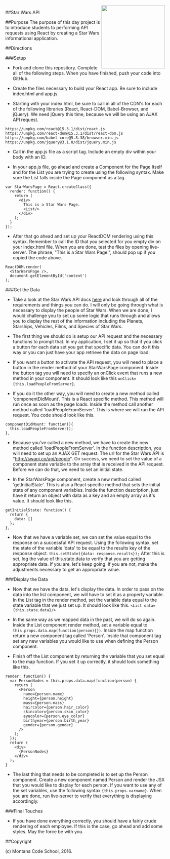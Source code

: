 <img src="http://montanacodeschool.com/wp-content/uploads/2016/08/MCS_LOGO_v1-1.png" width="200" align="right"/>

##Star Wars API

##Purpose
The purpose of this day project is to introduce students to performing API requests using React by creating a Star Wars informational application.

##Directions

###Setup

* Fork and clone this repository. Complete all of the following steps. When you have finished, push your code into GitHub.

* Create the files necessary to build your React app. Be sure to include index.html and app.js.

* Starting with your index.html, be sure to call in all of the CDN's for each of the following libraries (React, React-DOM, Babel-Browser, and jQuery). We need jQuery this time, because we will be using an AJAX API request.

```
https://unpkg.com/react@15.3.1/dist/react.js
https://unpkg.com/react-dom@15.3.1/dist/react-dom.js
https://unpkg.com/babel-core@5.8.38/browser.min.js
https://unpkg.com/jquery@3.1.0/dist/jquery.min.js
```

* Call in the app.js file as a script tag. Include an empty div within your body with an ID.

* In your app.js file, go ahead and create a Component for the Page Itself and for the List you are trying to create using the following syntax. Make sure the List falls inside the Page component as a tag.

```
var StarWarsPage = React.createClass({
  render: function() {
    return (
      <div>
        This is a Star Wars Page.
        <List/>
      </div>
    );
  }
});
```

* After that go ahead and set up your ReactDOM rendering using this syntax. Remember to call the ID that you selected for you empty div on your index.html file. When you are done, test the files by opening live-server. The phrase, "This is a Star Wars Page.", should pop up if you copied the code above.

```
ReactDOM.render(
  <StarWarsPage />,
  document.getElementById('content')
);
```

###Get the Data

* Take a look at the Star Wars API docs [here](https://swapi.co/) and look through all of the requirements and things you can do. I will only be going through what is necessary to display the people of Star Wars. When we are done, I would challenge you to set up some logic that runs through and allows you to display the rest of the information including the Planets, Starships, Vehicles, Films, and Species of Star Wars.

* The first thing we should do is setup our API request and the necessary functions to prompt that. In my application, I set it up so that if you click a button for each data set you get that specific data. You can do it this way or you can just have your app retrieve the data on page load.

* If you want a button to activate the API request, you will need to place a button in the render method of your StarWarsPage component. Inside the button tag you will need to specify an onClick event that runs a new method in your component. It should look like this ``onClick={this.loadPeopleFromServer}``.

* If you do it the other way, you will need to create a new method called 'componentDidMount'. This is a React specific method. This method will run once as soon as the page loads. Inside the method call another method called 'loadPeopleFromServer'. This is where we will run the API request. You code should look like this.

```
componentDidMount: function(){
  this.loadPeopleFromServer();
},
```

* Because you've called a new method, we have to create the new method called 'loadPeopleFromServer'. In the function description, you will need to set up an AJAX GET request. The url for the Star Wars API is "http://swapi.co/api/people". On success, we need to set the value of a component state variable to the array that is received in the API request. Before we can do that, we need to set an initial state.

* In the StarWarsPage component, create a new method called 'getInitialState'. This is also a React specific method that sets the initial state of any component variables. Inside the function description, just have it return an object with data as a key and an empty array as it's value. It should look like this.

```
getInitialState: function() {
  return {
    data: []
  };
},
```

* Now that we have a variable set, we can set the value equal to the response on a successful API request. Using the following syntax, set the state of the variable 'data' to be equal to the results key of the response object. ``this.setState({data: response.results});`` After this is set, log the value of this.state.data to verify that you are getting appropriate data. If you are, let's keep going. If you are not, make the adjustments necessary to get an appropriate value.

###Display the Data

* Now that we have the data, let's display the data. In order to pass on the data into the list component, we will have to set it as a property variable. In the List tag in the render method, set the variable data equal to the state variable that we just set up. It should look like this. ``<List data={this.state.data}/>``

* In the same way as we mapped data in the past, we will do so again. Inside the List component render method, set a variable equal to ``this.props.data.map(function(person){})``. Inside the map function return a new component tag called 'Person'. Inside that component tag set any new variables you would like to use when defining the Person component.

* Finish off the List component by returning the variable that you set equal to the map function. If you set it up correctly, it should look something like this.

```
render: function() {
  var PersonNodes = this.props.data.map(function(person) {
    return (
      <Person
        name={person.name}
        height={person.height}
        mass={person.mass}
        haircolor={person.hair_color}
        skincolor={person.skin_color}
        eyecolor={person.eye_color}
        birthyear={person.birth_year}
        gender={person.gender}
      />
    );
  });
  return (
    <div>
      {PersonNodes}
    </div>
  );
}
```

* The last thing that needs to be completed is to set up the Person component. Create a new component named Person and render the JSX that you would like to display for each person. If you want to use any of the set variables, use the following syntax ``{this.props.varname}``. When you are done, run live-server to verify that everything is displaying accordingly.

###Final Touches

* If you have done everything correctly, you should have a fairly crude rendering of each employee. If this is the case, go ahead and add some styles. May the force be with you.

##Copyright

(c) Montana Code School, 2016.
